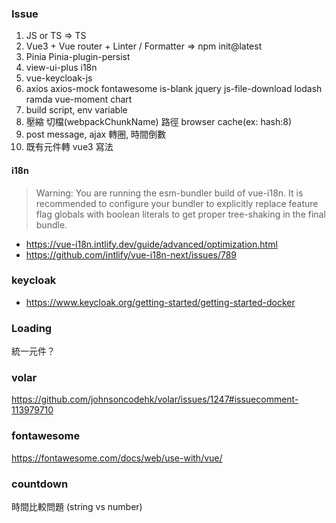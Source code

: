 ### Issue

1. JS or TS => TS
2. Vue3 + Vue router + Linter / Formatter => npm init@latest
3. Pinia Pinia-plugin-persist 
4. view-ui-plus i18n
5. vue-keycloak-js
6. axios axios-mock fontawesome is-blank jquery js-file-download lodash ramda vue-moment chart
7. build script, env variable
8. 壓縮 切檔(webpackChunkName) 路徑 browser cache(ex: hash:8)
9. post message, ajax 轉圈, 時間倒數
10. 既有元件轉 vue3 寫法

#### i18n

> Warning: You are running the esm-bundler build of vue-i18n. It is recommended to configure your bundler to explicitly replace feature flag globals with boolean literals to get proper tree-shaking in the final bundle.

- https://vue-i18n.intlify.dev/guide/advanced/optimization.html
- https://github.com/intlify/vue-i18n-next/issues/789


### keycloak
- https://www.keycloak.org/getting-started/getting-started-docker


### Loading 
統一元件？

### volar
https://github.com/johnsoncodehk/volar/issues/1247#issuecomment-113979710

### fontawesome
https://fontawesome.com/docs/web/use-with/vue/

### countdown
時間比較問題 (string vs number)